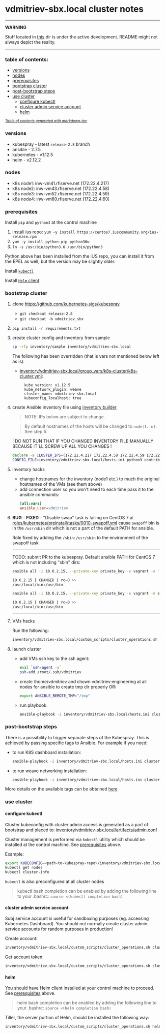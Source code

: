 vdmitriev-sbx.local cluster notes
=================================

---
**WARNING**

Stuff located in [this](./) dir is under the active development. README might not always depict the reality.

---

### table of contents:

- [versions](#versions)
- [nodes](#nodes)
- [prerequisites](#prerequisites)
- [bootstrap cluster](#bootstrap-cluster)
- [post-bootstrap steps](#post-bootstrap-steps)
- [use cluster](#use-cluster)
  * [configure kubectl](#configure-kubectl)
  * [cluster admin service account](#cluster-admin-service-account)
  * [helm](#helm)

<small><i><a href='http://ecotrust-canada.github.io/markdown-toc/'>Table of contents generated with markdown-toc</a></i></small>

### versions

- kubespray - latest `release-2.8` branch
- ansible - 2.7.5
- kubernetes - v1.12.5
- helm - v2.12.2

### nodes

- k8s node1: inw-vm41.rfiserve.net (172.22.4.217)
- k8s node2: inw-vm43.rfiserve.net (172.22.4.58)
- k8s node3: inw-vm52.rfiserve.net (172.22.4.59)
- k8s node4: inw-vm60.rfiserve.net (172.22.4.60)

### prerequisites

Install `pip` and `python3` at the control machine

1. install ius repo: `yum -y install https://centos7.iuscommunity.org/ius-release.rpm`
2. `yum -y install python-pip python36u`
3. `ln -s /usr/bin/python3.6 /usr/bin/python3`

Python above has been installed from the IUS repo, you can install it from the EPEL as well, but the version may be slightly older.

Install [`kubectl`](https://kubernetes.io/docs/tasks/tools/install-kubectl/)

Install [`Helm` client](https://github.com/helm/helm/releases)

### bootstrap cluster

1. clone https://github.com/kubernetes-sigs/kubespray
    - `git checkout release-2.8`
    - `git checkout -b vdmitriev_sbx`
2. `pip install -r requirements.txt`
3. create cluster config and inventory from sample
    
    ```sh
    cp -rfp inventory/sample inventory/vdmitriev-sbx.local
    ```

    The following has been overridden (that is vars not mentioned below left as is):

    - [inventory/vdmitriev-sbx.local/group_vars/k8s-cluster/k8s-cluster.yml](../../inventory/vdmitriev-sbx.local/group_vars/k8s-cluster/k8s-cluster.yml):

            kube_version: v1.12.5
            kube_network_plugin: weave
            cluster_name: vdmitriev-sbx.local
            kubeconfig_localhost: true
    
4. create Ansible inventory file using [inventory builder](../../contrib/inventory_builder/inventory.py)

    > NOTE: IPs below are subject to change.
    
    > By default hostnames of the hosts will be changed to `node[1..n]`. See step 5.
    
    ! DO NOT RUN THAT IF YOU CHANGED INVENTORY FILE MANUALLY BECAUSE IT'LL SCREW UP ALL YOU CHANGES !

    ```sh
    declare -a CLUSTER_IPS=(172.22.4.217 172.22.4.58 172.22.4.59 172.22.4.60)
    CONFIG_FILE=inventory/vdmitriev-sbx.local/hosts.ini python3 contrib/inventory_builder/inventory.py ${CLUSTER_IPS[@]}
    ```

5. inventory hacks
    - change hostnames for the inventory (node1 etc.) to much the original hostnames of the VMs (see them above)
    - add connection user so you won't need to each time pass it to the ansible commands: 
        ```ini
        [all:vars]
        ansible_user=vdmitriev
        ```

6. **BUG** - **FIXED** - "Disable swap" task is failing on CentOS 7 at [roles/kubernetes/preinstall/tasks/0010-swapoff.yml](../../roles/kubernetes/preinstall/tasks/0010-swapoff.yml) cause `swapoff` bin is in the `/usr/sbin` dir which is not a part of the default PATH for ansible.

    Role fixed by adding the `/sbin:/usr/sbin` to the environment of the swapoff task

    ------

    TODO: submit PR to the kubespray. Default ansible PATH for CentOS 7 which is not including "sbin" dirs:

    ```sh
    ansible all -i 10.0.2.15, --private-key private_key -u vagrant -a 'echo $PATH'
    
    10.0.2.15 | CHANGED | rc=0 >>
    /usr/local/bin:/usr/bin

    ansible all -i 10.0.2.15, --private-key private_key -u vagrant -m shell -a 'echo $PATH'
    
    10.0.2.15 | CHANGED | rc=0 >>
    /usr/local/bin:/usr/bin
    ```

    ------

7. VMs hacks

    Run the following:
    ```sh
    inventory/vdmitriev-sbx.local/custom_scripts/cluster_operations.sh prepare_host
    ```

8. launch cluster

    - add VMs ssh key to the ssh agent:
        ```sh
        eval `ssh-agent -s`
        ssh-add /root/.ssh/vdmitriev
        ```

    - create /home/vdmitriev and chown vdmitriev:engineering at all nodes for ansible to create tmp dir properly OR:
        ```sh
        export ANSIBLE_REMOTE_TMP="/tmp"
        ```

    - run playbook:
        ```sh
        ansible-playbook -i inventory/vdmitriev-sbx.local/hosts.ini cluster.yml -b -v
        ```

### post-bootstrap steps

There is a possibility to trigger separate steps of the Kubespray. This is achieved by passing specific tags to Ansible. For example if you need:

- to run K8S dashboard installation:
    ```sh
    ansible-playbook -i inventory/vdmitriev-sbx.local/hosts.ini cluster.yml -b -v -t dashboard
    ```

- to run weave networking installation:
    ```sh
    ansible-playbook -i inventory/vdmitriev-sbx.local/hosts.ini cluster.yml -b -v -t weave
    ```

More details on the available tags can be obtained [here](../../docs/ansible.md)

### use cluster

#### configure kubectl

Cluster kubeconfig with cluster admin access is generated as a part of bootstrap and placed to: [inventory/vdmitriev-sbx.local/artifacts/admin.conf](../../inventory/vdmitriev-sbx.local/artifacts/admin.conf)

Cluster management is performed via `kubectl` utility which should be installed at the control machine. See [prerequisites](#prerequisites) above.

Example:
```sh
export KUBECONFIG=<path-to-kubespray-repo>/inventory/vdmitriev-sbx.local/artifacts/admin.conf
kubectl get nodes
kubectl cluster-info
```

`kubectl` is also preconfigured at all cluster nodes

> kubectl bash completion can be enabled by adding the following line to your .bashrc: `source <(kubectl completion bash)`

#### cluster admin service account

Subj service account is useful for sandboxing purposes (eg. accessing Kubernetes Dashboard). You should not normally create cluster admin service accounts for random purposes in production!

Create account:
```sh
inventory/vdmitriev-sbx.local/custom_scripts/cluster_operations.sh cluster_admin_create
```

Get account token:
```sh
inventory/vdmitriev-sbx.local/custom_scripts/cluster_operations.sh cluster_admin_token
```

#### helm

You should have Helm client installed at your control machine to proceed. See [prerequisites](#prerequisites) above.

> helm bash completion can be enabled by adding the following line to your .bashrc: `source <(helm completion bash)`

Tiller, the server portion of Helm, should be installed the following way:
```sh
inventory/vdmitriev-sbx.local/custom_scripts/cluster_operations.sh helm_init

```

